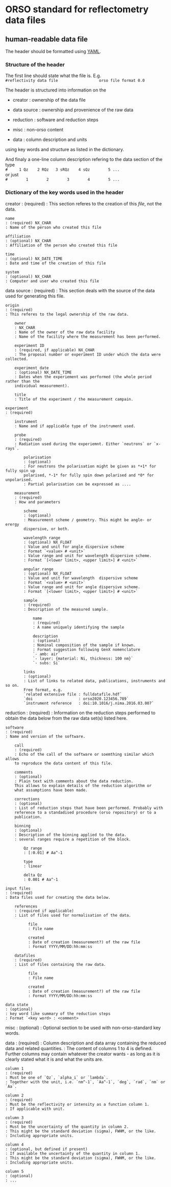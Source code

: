 # ORSO standard for reflectometry data files



## human-readable data file

The header should be formatted using [YAML](https://en.wikipedia.org/wiki/YAML). 

### Structure of the header

The first line should state what the file is. E.g.   
`#reflectivity data file                  orso file format 0.0`

The header is structured into information on the

- creator
  : ownership of the data file

- data source
  : ownership and provenience of the raw data

- reduction
  : software and reduction steps

- misc
  : non-orso content

- data
  : column description and units

using key words and structure as listed in the dictionary.

And finaly a one-line column description refering to the data section
of the type   
`#     1 Qz    2 RQz   3 sRQz    4 sQz        5 ...`   
or just  
`#        1        2        3        4        5 ...`   



### Dictionary of the key words used in the header 

creator
: (required)
: This section referes to the creation of this *file*, not the data.

    name
    : (required) NX_CHAR
    : Name of the person who created this file

    affiliation
    : (optional) NX_CHAR
    : Affiliation of the person who created this file

    time
    : (optional) NX_DATE_TIME
    : Date and time of the creation of this file

    system
    : (optional) NX_CHAR
    : Computer and user who created this file

data source
: (required)
: This section deals with the source of the data used for generating this file. 

    origin
    : (required)
    : This referes to the legal ownership of the raw data.
       
        owner
        : NX_CHAR
        : Name of the owner of the raw data facility
        : Name of the facility where the measurement has been performed.

        experiment ID
        : (required, if applicable) NX_CHAR
        : The proposal number or experiment ID under which the data were collected.

        experiment date
        : (optional) NX_DATE_TIME
        : Dates when the experiement was performed (the whole period rather than the
        individual measurement). 

        title
        : Title of the experiment / the measurement campain.   

    experiment
    : (required)

        instrument
        : Name and if applicable type of the instrument used.

        probe
        : (required)
        : Radiation used during the experiemnt. Either `neutrons` or `x-rays`.

            polarisation
            : (optional)
            : For neutrons the polarisation might be given as *+1* for fully spin up
            polarised, *-1* for fully spin down polarised and *0* for unpolarised. 
            : Partial polarisation can be expressed as ....

        measurement
        : (required)
        : How and parameters

            scheme
            : (optional)
            : Measurement scheme / geometry. This might be angle- or erergy 
            dispersive, or both.

            wavelength range
            : (optional) NX_FLOAT
            : Value and unit for angle dispersive scheme
            : Format `<value> # <unit>`
            : Value range and unit for wavelength dispersive scheme.
            : Format `[<lower limit>, <upper limit>] # <unit>`

            angular range
            : (optional) NX_FLOAT
            : Value and unit for wavelength  dispersive scheme
            : Format `<value> # <unit>`
            : Value range and unit for angle dispersive scheme.
            : Format `[<lower limit>, <upper limit>] # <unit>`

            sample
            : (required)
            : Description of the measured sample.

                name
                : (required)
                : A name uniquely identifying the sample

                description
                : (optional)
                : Nominal composition of the sample if known.
                : Format suggestion following GenX nomenclature   
                `- amb: air`   
                `- layer: {material: Ni, thickness: 100 nm}`   
                `- subs: Si`   

            links
            : (optional)
            : List of links to related data, publications, instruments and so on.
            Free format, e.g.  
            `related extensive file : fulldatafile.hdf`  
            `doi                    : orso2020.123456.789`  
            `instrument reference   : doi:10.1016/j.nima.2016.03.007`  

reduction
: (required)
: Information on the reduction steps performed to obtain the data 
below from the raw data set(s) listed here.

    software
    : (required)
    : Name and version of the software.

        call
        : (required)
        : Echo of the call of the software or soemthing similar which allows 
        to reproduce the data content of this file.

        comments
        : (optional)
        : Plain text with comments about the data reduction.
        This allows to explain details of the reduction algorithm or
        what assumptions have been made.

        corrections
        : (optional)
        : List of reduction steps that have been performed. Probably with
        reference to a standadised procedure (orso repository) or to a
        publication.

        binning
        : (optional)
        : Description of the binning applied to the data. 
        : several ranges require a repetition of the block.

            Qz range 
            : [:0.01] # Aa^-1

            type
            : linear

            delta Qz
            : 0.001 # Aa^-1

    input files
    : (required)
    : Data files used for creating the data below.

        references
        : (required if applicable)
        : List of files used for normalisation of the data.

              file
              : File name

              created
              : Date of creation (measurement?) of the raw file 
              : Format YYYY/MM/DD:hh:mm:ss

        datafiles
        : (required)
        : List of files containing the raw data.

              file
              : File name

              created
              : Date of creation (measurement?) of the raw file 
              : Format YYYY/MM/DD:hh:mm:ss

    data state
    : (optional)
    : key word like summary of the reduction steps 
    : Format `<key word> : <comment>

misc
: (optional)
: Optional section to be used with non-orso-standard key words.

data
: (required)
: Column description and data array containing the reduced data and related quantities.
: The content of columns 1 to 4 is defined. Further columns may contain 
  whatever the creator wants - as long as it is clearly stated what it is 
  and what the units are.

    column 1 
    : (required)
    : Must be one of `Qz`, `alpha_i` or `lambda`. 
    : Together with the unit, i.e. `nm^-1`, `Aa^-1`, `deg`, `rad`, `nm` or `Aa`.

    column 2 
    : (required)
    : Must be the reflectivity or intensity as a function column 1.
    : If applicable with unit.

    column 3 
    : (required)
    : Must be the uncertainty of the quantity in column 2. 
    : This might be the standard deviation (sigma), FWHM, or the like. 
    : Including appropriate units.

    column 4 
    : (optional, but defined if present)
    : If available the uncertainty of the quantity in column 1.
    : This might be the standard deviation (sigma), FWHM, or the like.
    : Including appropriate units.

    column 5
    : (optional)
    : ...

